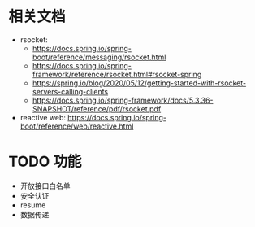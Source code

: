 # 相关文档
* rsocket:
  * https://docs.spring.io/spring-boot/reference/messaging/rsocket.html
  * https://docs.spring.io/spring-framework/reference/rsocket.html#rsocket-spring
  * https://spring.io/blog/2020/05/12/getting-started-with-rsocket-servers-calling-clients
  * https://docs.spring.io/spring-framework/docs/5.3.36-SNAPSHOT/reference/pdf/rsocket.pdf
* reactive web: https://docs.spring.io/spring-boot/reference/web/reactive.html

# TODO 功能
* 开放接口白名单
* 安全认证
* resume
* 数据传递